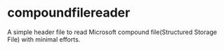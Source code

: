 # compoundfilereader
A simple header file to read Microsoft compound file(Structured Storage File) with minimal efforts.
